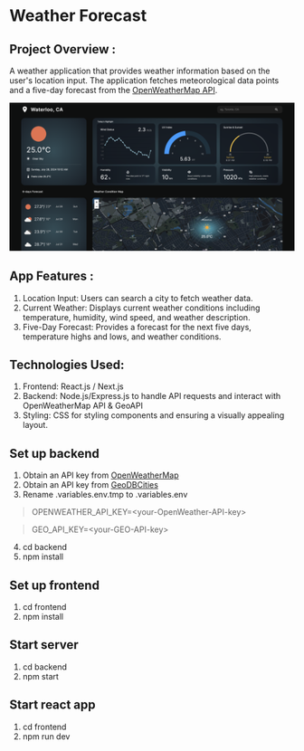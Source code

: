 # Weather Forecast
## Project Overview :
A weather application that provides weather information based on the user's location input. The application fetches meteorological data points and a five-day forecast from the [OpenWeatherMap API](https://openweathermap.org/).

![Weather Forecast UI](ui.png)

## App Features :
1) Location Input: Users can search a city to fetch weather data.
2) Current Weather: Displays current weather conditions including temperature, humidity, wind speed, and weather description.
3) Five-Day Forecast: Provides a forecast for the next five days, temperature highs and lows, and weather conditions.

## Technologies Used:
1) Frontend: React.js / Next.js
2) Backend: Node.js/Express.js to handle API requests and interact with OpenWeatherMap API & GeoAPI
4) Styling: CSS for styling components and ensuring a visually appealing layout.

## Set up backend
1) Obtain an API key from [OpenWeatherMap](https://openweathermap.org/)
2) Obtain an API key from [GeoDBCities](https://rapidapi.com/wirefreethought/api/geodb-cities)
3) Rename .variables.env.tmp to .variables.env 
> OPENWEATHER_API_KEY=\<your-OpenWeather-API-key\>

> GEO_API_KEY=\<your-GEO-API-key\>
4) cd backend
5) npm install

## Set up frontend
1) cd frontend
2) npm install

## Start server
1) cd backend
2) npm start

## Start react app
1) cd frontend
2) npm run dev
